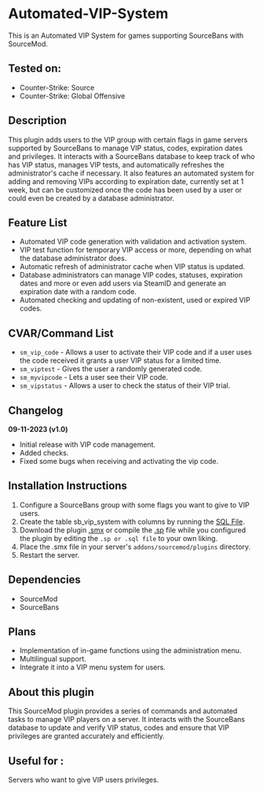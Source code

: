 # Automated-VIP-System
This is an Automated VIP System for games supporting SourceBans with SourceMod.

## Tested on:
- Counter-Strike: Source
- Counter-Strike: Global Offensive

## Description
This plugin adds users to the VIP group with certain flags in game servers supported by SourceBans to manage VIP status, codes, expiration dates and privileges.
It interacts with a SourceBans database to keep track of who has VIP status, manages VIP tests, and automatically refreshes the administrator's cache if necessary.
It also features an automated system for adding and removing VIPs according to expiration date, currently set at 1 week, but can be customized once the code has been used by a user or could even be created by a database administrator.

## Feature List
- Automated VIP code generation with validation and activation system.
- VIP test function for temporary VIP access or more, depending on what the database administrator does.
- Automatic refresh of administrator cache when VIP status is updated.
- Database administrators can manage VIP codes, statuses, expiration dates and more or even add users via SteamID and generate an expiration date with a random code.
- Automated checking and updating of non-existent, used or expired VIP codes.

## CVAR/Command List
- `sm_vip_code` - Allows a user to activate their VIP code and if a user uses the code received it grants a user VIP status for a limited time.
- `sm_viptest` - Gives the user a randomly generated code.
- `sm_myvipcode` - Lets a user see their VIP code.
- `sm_vipstatus` - Allows a user to check the status of their VIP trial.

## Changelog
**09-11-2023 (v1.0)**
- Initial release with VIP code management.
- Added checks.
- Fixed some bugs when receiving and activating the vip code.

## Installation Instructions
1. Configure a SourceBans group with some flags you want to give to VIP users.
2. Create the table sb_vip_system with columns by running the [SQL File](https://github.com/DAYBR3AK1999/Automated-VIP-System/blob/main/vip_system.sql).
3. Download the plugin [.smx](vip.smx) or compile the [.sp](https://github.com/DAYBR3AK1999/Automated-VIP-System/blob/main/vip.sp) file while you configured the plugin by editing the `.sp or .sql file` to your own liking.
4. Place the .smx file in your server's `addons/sourcemod/plugins` directory.
5. Restart the server.

## Dependencies
- SourceMod
- SourceBans

## Plans
- Implementation of in-game functions using the administration menu.
- Multilingual support.
- Integrate it into a VIP menu system for users.

## About this plugin
This SourceMod plugin provides a series of commands and automated tasks to manage VIP players on a server. 
It interacts with the SourceBans database to update and verify VIP status, codes and ensure that VIP privileges are granted accurately and efficiently.

## Useful for :
Servers who want to give VIP users privileges.

